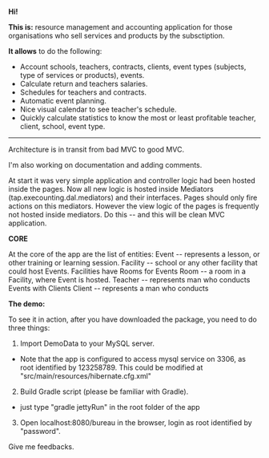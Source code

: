 **Hi!**

**This is:** resource management and accounting application for those organisations who sell services and products by the subsctiption.

**It allows** to do the following:
  - Account schools, teachers, contracts, clients, event types (subjects, type of services or products), events.
  - Calculate return and teachers salaries.
  - Schedules for teachers and contracts.
  - Automatic event planning.
  - Nice visual calendar to see teacher's schedule.
  - Quickly calculate statistics to know the most or least profitable teacher, client, school, event type.

***
Architecture is in transit from bad MVC to good MVC.

I'm also working on documentation and adding comments.

At start it was very simple application and controller logic had been hosted inside the pages. Now all new logic is hosted inside Mediators (tap.execounting.dal.mediators) and their interfaces. Pages should only fire actions on this mediators. However the view logic of the pages is frequently not hosted inside mediators.
Do this -- and this will be clean MVC application.

**CORE**

At the core of the app are the list of entities:
 Event -- represents a lesson, or other training or learning session.
 Facility -- school or any other facility that could host Events. Facilities have Rooms for Events
 Room -- a room in a Facility, where Event is hosted.
 Teacher -- represents man who conducts Events with Clients
 Client -- represents a man who conducts

**The demo:**

To see it in action, after you have downloaded the package, you need to do three things:
 1. Import DemoData to your MySQL server.
  * Note that the app is configured to access mysql service on 3306, as root identified by 123258789. This could be modified at "src/main/resources/hibernate.cfg.xml"
 2. Build Gradle script (please be familiar with Gradle).
  * just type "gradle jettyRun" in the root folder of the app
 3. Open localhost:8080/bureau in the browser, login as root identified by "password".

Give me feedbacks.